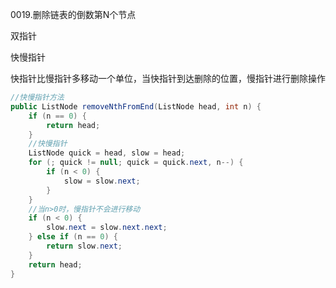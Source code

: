 0019.删除链表的倒数第N个节点

双指针

快慢指针

快指针比慢指针多移动一个单位，当快指针到达删除的位置，慢指针进行删除操作

```java
//快慢指针方法
public ListNode removeNthFromEnd(ListNode head, int n) {
    if (n == 0) {
        return head;
    }
    //快慢指针
    ListNode quick = head, slow = head;
    for (; quick != null; quick = quick.next, n--) {
        if (n < 0) {
            slow = slow.next;
        }
    }
    //当n>0时，慢指针不会进行移动
    if (n < 0) {
        slow.next = slow.next.next;
    } else if (n == 0) {
        return slow.next;
    }
    return head;
}
```

